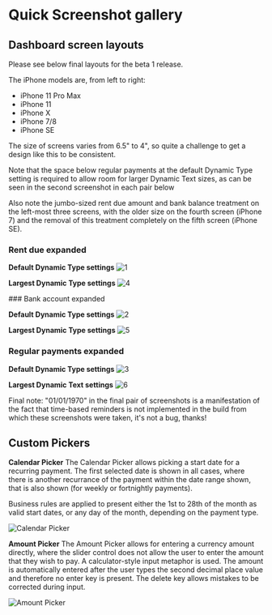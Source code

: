 # Quick Screenshot gallery

## Dashboard screen layouts

Please see below final layouts for the beta 1 release.

The iPhone models are, from left to right:

- iPhone 11 Pro Max
- iPhone 11
- iPhone X
- iPhone 7/8
- iPhone SE

The size of screens varies from 6.5" to 4", so quite a challenge to get a design like this to be consistent.

Note that the space below regular payments at the default Dynamic Type setting is required to allow room for larger Dynamic Text sizes, as can be seen in the second screenshot in each pair below

Also note the jumbo-sized rent due amount and bank balance treatment on the left-most three screens, with the older size on the fourth screen (iPhone 7) and the removal of this treatment completely on the fifth screen (iPhone SE).

### Rent due expanded

**Default Dynamic Type settings**
![1](https://nickplennox.github.io/assets/trc-beta1-default-1.png)

**Largest Dynamic Type settings**
![4](https://nickplennox.github.io/assets/trc-beta1-max-1.png)

### Bank account expanded

**Default Dynamic Type settings**
![2](https://nickplennox.github.io/assets/trc-beta1-default-2.png)

**Largest Dynamic Type settings**
![5](https://nickplennox.github.io/assets/trc-beta1-max-2.png)

### Regular payments expanded

**Default Dynamic Type settings**
![3](https://nickplennox.github.io/assets/trc-beta1-default-3.png)

**Largest Dynamic Text settings**
![6](https://nickplennox.github.io/assets/trc-beta1-max-3.png)

Final note: "01/01/1970" in the final pair of screenshots is a manifestation of the fact that time-based reminders is not implemented in the build from which these screenshots were taken, it's not a bug, thanks!

## Custom Pickers

**Calendar Picker**
The Calendar Picker allows picking a start date for a recurring payment. The first selected date is shown in all cases, where there is another recurrance of the payment within the date range shown, that is also shown (for weekly or fortnightly payments).

Business rules are applied to present either the 1st to 28th of the month as valid start dates, or any day of the month, depending on the payment type.

![Calendar Picker](https://nickplennox.github.io/assets/calendar-picker.gif)

**Amount Picker**
The Amount Picker allows for entering a currency amount directly, where the slider control does not allow the user to enter the amount that they wish to pay. A calculator-style input metaphor is used. The amount is automatically entered after the user types the second decimal place value and therefore no enter key is present. The delete key allows mistakes to be corrected during input.

![Amount Picker](https://nickplennox.github.io/assets/calc-input.gif)